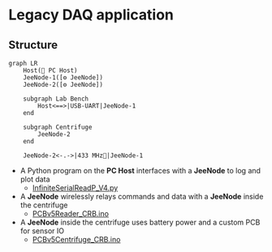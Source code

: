 # Legacy DAQ application

## Structure

```mermaid
graph LR
    Host(🐍 PC Host)
    JeeNode-1([⚙️ JeeNode])
    JeeNode-2([⚙️ JeeNode])

    subgraph Lab Bench
        Host<==>|USB-UART|JeeNode-1
    end

    subgraph Centrifuge
        JeeNode-2
    end

    JeeNode-2<-.->|433 MHz📡|JeeNode-1
```

- A Python program on the **PC Host** interfaces with a **JeeNode** to log and plot data
  - [InfiniteSerialReadP_V4.py](./InfiniteSerialReadP_V4.py)
- A **JeeNode** wirelessly relays commands and data with a **JeeNode** inside the centrifuge
  - [PCBv5Reader_CRB.ino](./PCBv5Reader_CRB.ino)
- A **JeeNode** inside the centrifuge uses battery power and a custom PCB for sensor IO
  - [PCBv5Centrifuge_CRB.ino](PCBv5Centrifuge_CRB.ino)

